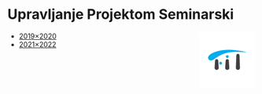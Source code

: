 # Upravljanje Projektom Seminarski
<img src=".assets/fit-logo.png" align="right">

* [2019×2020](./Seminarski/2019×2020/README.md)
* [2021×2022](./Seminarski/2021×2022/README.md)
